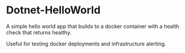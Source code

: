 # Dotnet-HelloWorld

A simple hello world app that builds to a docker container with a health check that returns healthy. 

Useful for testing docker deployments and infrastructure alerting.
